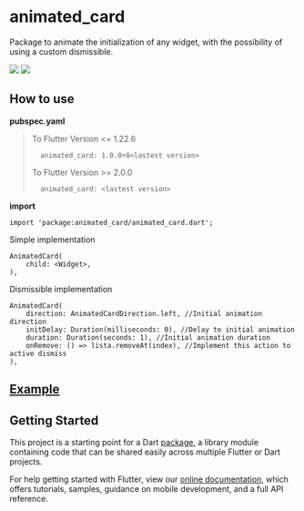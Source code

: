 # animated_card

Package to animate the initialization of any widget, with the possibility of using a custom dismissible.

![](https://github.com/davidsdearaujo/animated_card/raw/master/example.gif) ![](https://github.com/davidsdearaujo/animated_card/raw/master/example2.gif)

## How to use

**pubspec.yaml**

> To Flutter Version <= 1.22.6
> ```
>   animated_card: 1.0.0+8<lastest version>
> ```
> 
> To Flutter Version >= 2.0.0
> ```
>   animated_card: <lastest version>
> ```

**import**
```
import 'package:animated_card/animated_card.dart';
```

Simple implementation
```
AnimatedCard(
    child: <Widget>,
),
```

Dismissible implementation
```
AnimatedCard(
    direction: AnimatedCardDirection.left, //Initial animation direction 
    initDelay: Duration(milliseconds: 0), //Delay to initial animation
    duration: Duration(seconds: 1), //Initial animation duration
    onRemove: () => lista.removeAt(index), //Implement this action to active dismiss
),
```

## [Example](https://github.com/davidsdearaujo/animated_card/tree/master/example)


## Getting Started

This project is a starting point for a Dart
[package](https://flutter.io/developing-packages/),
a library module containing code that can be shared easily across
multiple Flutter or Dart projects.

For help getting started with Flutter, view our 
[online documentation](https://flutter.io/docs), which offers tutorials, 
samples, guidance on mobile development, and a full API reference.
